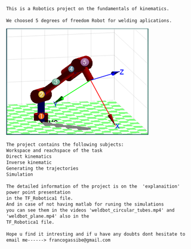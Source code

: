      
    This is a Robotics project on the fundamentals of kinematics. 

    We choosed 5 degrees of freedom Robot for welding aplications.
    
![](Capture.PNG)

    The project contains the following subjects:
    Workspace and reachspace of the task
    Direct kinematics
    Inverse kinematic
    Generating the trajectories
    Simulation
     
    The detailed information of the project is on the  'explanaition'  power point presentation
    in the TF_Robotica1 file.
    And in case of not having matlab for runing the simulations 
    you can see them in the videos 'weldbot_circular_tubes.mp4' and  'weldbot_plane.mp4' also in the 
    TF_Robotica1 file.
    
    Hope u find it intresting and if u have any doubts dont hesitate to email me------> francogassibe@gmail.com
